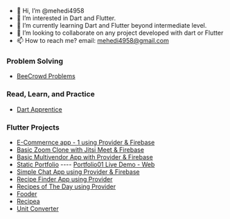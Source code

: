 - 👋 Hi, I’m @mehedi4958
- 👀 I’m interested in Dart and Flutter.
- 🌱 I’m currently learning Dart and Flutter beyond intermediate level.
- 💞️ I’m looking to collaborate on any project developed with dart or Flutter
- 📫 How to reach me? email: mehedi4958@gmail.com


### **Problem Solving**
- [BeeCrowd Problems](https://github.com/mehedi4958/beecrowd)

### **Read, Learn, and Practice**
- [Dart Apprentice](https://github.com/mehedi4958/Dart-Apprentice)

### **Flutter Projects**
- [E-Commernce app - 1 using Provider & Firebase](https://github.com/mehedi4958/ecommerce01)
- [Basic Zoom Clone with Jitsi Meet & Firebase](https://github.com/mehedi4958/zoom_clone)
- [Basic Multivendor App with Provider & Firebase](https://github.com/mehedi4958/multi_vendor_01)
- [Static Portfolio](https://github.com/mehedi4958/portfolio01) ---- [Portfolio01 Live Demo - Web](https://portfolio01mehedi.netlify.app/#/)
- [Simple Chat App using Provider & Firebase](https://github.com/mehedi4958/raychat)
- [Recipe Finder App using Provider](https://github.com/mehedi4958/recipe)
- [Recipes of The Day using Provider](https://github.com/mehedi4958/recipes-of-the-day)
- [Fooder](https://github.com/mehedi4958/fooderr)
- [Recipea](https://github.com/mehedi4958/recipea)
- [Unit Converter](https://github.com/mehedi4958/unit-converter)

